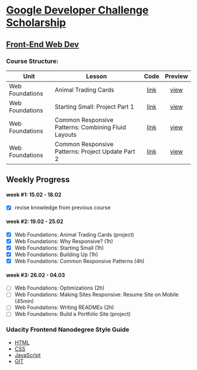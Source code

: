 # [Google Developer Challenge Scholarship](https://www.udacity.com/google-scholarships)
## [Front-End Web Dev](https://www.udacity.com/course/front-end-web-developer-nanodegree--nd001)

### Course Structure:
Unit               | Lesson                                                | Code                   | Preview                |
-------------------|-------------------------------------------------------|:----------------------:|:----------------------:|
Web Foundations    | Animal Trading Cards                                  | [link][U1-L10#02-code] | [view][U1-L10#02-view] |
Web Foundations    | Starting Small: Project Part 1                        | [link][U1-L12#16-code] | [view][U1-L12#16-view] |
Web Foundations    | Common Responsive Patterns: Combining Fluid Layouts   | [link][U1-L14#06-code] | [view][U1-L14#06-view] |
Web Foundations    | Common Responsive Patterns: Project Update Part 2     | [link][U1-L14#11-code] | [view][U1-L14#11-view] |

## Weekly Progress
#### week #1: 15.02 - 18.02
- [x] revise knowledge from previous course
#### week #2: 19.02 - 25.02
- [x] Web Foundations: Animal Trading Cards (project)
- [x] Web Foundations: Why Responsive? (1h)
- [x] Web Foundations: Starting Small (1h)
- [x] Web Foundations: Building Up (1h)
- [x] Web Foundations: Common Responsive Patterns (4h)
#### week #3: 26.02 - 04.03
- [ ] Web Foundations: Optimizations (2h)
- [ ] Web Foundations: Making Sites Responsive: Resume Site on Mobile (45min)
- [ ] Web Foundations: Writing READMEs (2h)
- [ ] Web Foundations: Build a Portfolio Site (project)

### Udacity Frontend Nanodegree Style Guide
* [HTML](https://udacity.github.io/frontend-nanodegree-styleguide/index)
* [CSS](https://udacity.github.io/frontend-nanodegree-styleguide/css)
* [JavaScript](https://udacity.github.io/frontend-nanodegree-styleguide/javascript)
* [GIT](https://udacity.github.io/git-styleguide)


[U1-L10#02-code]: web-foundations/10.02
[U1-L10#02-view]: https://gavar.github.io/google-front-end-web-developer/web-foundations/10.02/card.html

[U1-L12#16-code]: web-foundations/12.16
[U1-L12#16-view]: https://gavar.github.io/google-front-end-web-developer/web-foundations/12.16/index.html

[U1-L14#06-code]: web-foundations/14.06
[U1-L14#06-view]: https://gavar.github.io/google-front-end-web-developer/web-foundations/14.06/index.html

[U1-L14#11-code]: web-foundations/14.11
[U1-L14#11-view]: https://gavar.github.io/google-front-end-web-developer/web-foundations/14.11/index.html
